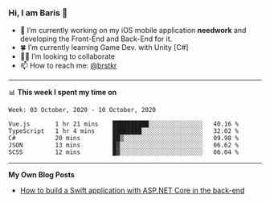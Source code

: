 ### Hi, I am Baris 👋

- 🔭  I’m currently working on my iOS mobile application **needwork** and developing the Front-End and Back-End for it.
- 🍀  I’m currently learning Game Dev. with Unity [C#]
- ✌🏻  I’m looking to collaborate
- 📫  How to reach me: [@brstkr](https://brstkr.com/contact.html)

---------

📊 **This week I spent my time on**
<!--START_SECTION:waka-->
```text
Week: 03 October, 2020 - 10 October, 2020

Vue.js       1 hr 21 mins    ██████████░░░░░░░░░░░░░░░   40.16 % 
TypeScript   1 hr 4 mins     ████████░░░░░░░░░░░░░░░░░   32.02 % 
C#           20 mins         ██▒░░░░░░░░░░░░░░░░░░░░░░   09.98 % 
JSON         13 mins         █▓░░░░░░░░░░░░░░░░░░░░░░░   06.62 % 
SCSS         12 mins         █▓░░░░░░░░░░░░░░░░░░░░░░░   06.04 % 
```
<!--END_SECTION:waka-->

---------

**My Own Blog Posts**
 - [How to build a Swift application with ASP.NET Core in the back-end](https://medium.com/@brstkr3/how-to-connect-your-swift-application-to-an-asp-net-core-back-end-cc0ab9a4fba8)
